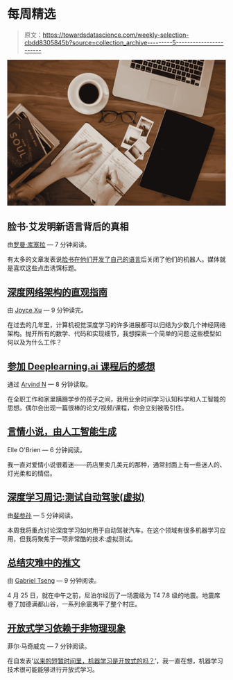 # 每周精选

> 原文：<https://towardsdatascience.com/weekly-selection-cbdd8305845b?source=collection_archive---------5----------------------->

![](img/5c0a86351ed7b61caa8ee346c06f1175.png)

## 脸书·艾发明新语言背后的真相

由[罗曼·库塞拉](https://medium.com/u/68a794fa3f11?source=post_page-----cbdd8305845b--------------------------------) — 7 分钟阅读。

有太多的文章发表说[脸书在他们开发了自己的语言](http://www.telegraph.co.uk/technology/2017/08/01/facebook-shuts-robots-invent-language/)后关闭了他们的机器人。媒体就是喜欢这些点击诱饵标题。

## [深度网络架构的直观指南](https://medium.com/towards-data-science/an-intuitive-guide-to-deep-network-architectures-65fdc477db41)

由 [Joyce Xu](https://medium.com/u/22cab2846a16?source=post_page-----cbdd8305845b--------------------------------) — 9 分钟读完。

在过去的几年里，计算机视觉深度学习的许多进展都可以归结为少数几个神经网络架构。抛开所有的数学、代码和实现细节，我想探索一个简单的问题:这些模型如何以及为什么工作？

## [参加 Deeplearning.ai 课程后的感想](https://medium.com/towards-data-science/thoughts-after-taking-the-deeplearning-ai-courses-8568f132153)

通过 [Arvind N](https://medium.com/u/6e6d06d4b300?source=post_page-----cbdd8305845b--------------------------------) — 8 分钟读取。

在全职工作和家里蹒跚学步的孩子之间，我用业余时间学习认知科学和人工智能的思想。偶尔会出现一篇很棒的论文/视频/课程，你会立刻被吸引住。

## [言情小说，由人工智能生成](https://medium.com/towards-data-science/romance-novels-generated-by-artificial-intelligence-1b31d9c872b2)

Elle O'Brien — 6 分钟阅读。

我一直对爱情小说很着迷——药店里卖几美元的那种，通常封面上有一些迷人的、灯光柔和的情侣。

## [深度学习周记:测试自动驾驶(虚拟)](https://medium.com/towards-data-science/deep-learning-weekly-piece-testing-autonomous-driving-virtually-4839a8e68890)

由[斐参孙](https://medium.com/u/eab3d47a7df7?source=post_page-----cbdd8305845b--------------------------------) — 5 分钟阅读。

本周我将重点讨论深度学习如何用于自动驾驶汽车。在这个领域有很多机器学习应用，但我将聚焦于一项非常酷的技术:虚拟测试。

## [总结灾难中的推文](https://medium.com/towards-data-science/summarizing-tweets-in-a-disaster-e6b355a41732)

由 [Gabriel Tseng](https://medium.com/u/efae00cda994?source=post_page-----cbdd8305845b--------------------------------) — 9 分钟阅读。

4 月 25 日，就在中午之前，尼泊尔经历了一场震级为 T4 7.8 级的地震。地震席卷了加德满都山谷，一系列余震夷平了整个村庄。

## [开放式学习依赖于非物理现象](https://medium.com/towards-data-science/open-ended-learning-relies-on-nonphysical-phenomena-cb1c596d81b6)

菲尔·马奇威克 — 7 分钟阅读。

在自发表'[以来的短暂时间里，机器学习是开放式的吗？](https://medium.com/towards-data-science/is-machine-learning-open-ended-75128deaf6af)’，我一直在想，机器学习技术很可能能够进行开放式学习。
